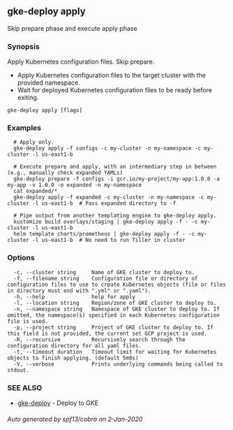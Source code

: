 ## gke-deploy apply

Skip prepare phase and execute apply phase

### Synopsis

Apply Kubernetes configuration files. Skip prepare.

- Apply Kubernetes configuration files to the target cluster with the provided namespace.
- Wait for deployed Kubernetes configuration files to be ready before exiting.


```
gke-deploy apply [flags]
```

### Examples

```
  # Apply only.
  gke-deploy apply -f configs -c my-cluster -n my-namespace -c my-cluster -l us-east1-b

  # Execute prepare and apply, with an intermediary step in between (e.g., manually check expanded YAMLs)
  gke-deploy prepare -f configs -i gcr.io/my-project/my-app:1.0.0 -a my-app -v 1.0.0 -o expanded -n my-namespace
  cat expanded/*
  gke-deploy apply -f expanded -c my-cluster -n my-namespace -c my-cluster -l us-east1-b  # Pass expanded directory to -f

  # Pipe output from another templating engine to gke-deploy apply.
  kustomize build overlays/staging | gke-deploy apply -f - -c my-cluster -l us-east1-b
  helm template charts/prometheus | gke-deploy apply -f - -c my-cluster -l us-east1-b  # No need to run Tiller in cluster
```

### Options

```
  -c, --cluster string     Name of GKE cluster to deploy to.
  -f, --filename string    Configuration file or directory of configuration files to use to create Kubernetes objects (file or files in directory must end with ".yml" or ".yaml").
  -h, --help               help for apply
  -l, --location string    Region/zone of GKE cluster to deploy to.
  -n, --namespace string   Namespace of GKE cluster to deploy to. If omitted, the namespace(s) specified in each Kubernetes configuration file is used.
  -p, --project string     Project of GKE cluster to deploy to. If this field is not provided, the current set GCP project is used.
  -R, --recursive          Recursively search through the configuration directory for all yaml files.
  -t, --timeout duration   Timeout limit for waiting for Kubernetes objects to finish applying. (default 5m0s)
  -V, --verbose            Prints underlying commands being called to stdout.
```

### SEE ALSO

* [gke-deploy](gke-deploy.md) - Deploy to GKE

###### Auto generated by spf13/cobra on 2-Jan-2020
